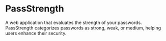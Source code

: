 # PassStrength
A web application that evaluates the strength of your passwords. PassStrength categorizes passwords as strong, weak, or medium, helping users enhance their security.
